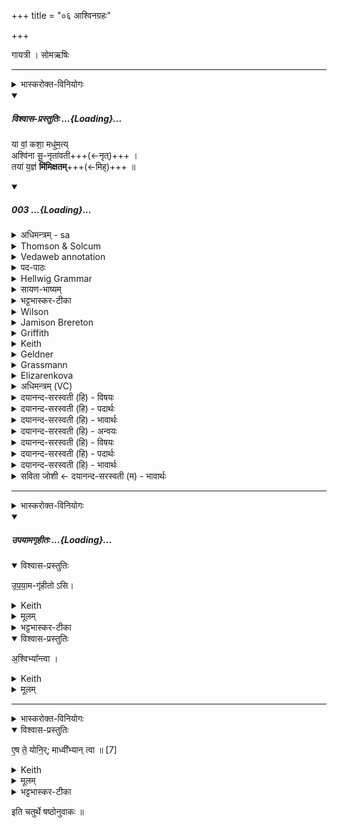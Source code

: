 +++
title = "०६ आश्विनग्रहः"

+++

गायत्री । सोमऋषिः

_______
<details><summary>भास्करोक्त-विनियोगः</summary>

1बहिष्पवमाने स्तुते आश्विनं गृह्णाति - या वां कशेति गायत्र्या त्रिपदया ॥ 
</details>
<div class="js_include" includetitle="plain" newlevelforh1="5" title="विश्वास-प्रस्तुतिः" unfilled url="/vedAH_Rk/shAkalam/saMhitA/vishvAsa-prastutiH/01/022/03_yA_vAM.md">
<details open><summary><h5>विश्वास-प्रस्तुतिः ...{Loading}...</h5></summary>


या वां॒ कशा॒ मधु॑म॒त्य्  
अश्वि॑ना सू॒-नृता॑वती+++(←नृत्)+++ ।  
तया॑ य॒ज्ञं **मि॑मिक्षतम्**+++(←मिह्)+++ ॥

</details>
</div>
<div class="js_include" includetitle="false" newlevelforh1="5" unfilled url="/vedAH_Rk/shAkalam/saMhitA/sarvASh_TIkAH/01/022/03_yA_vAM.md">
<details open><summary><h5>003 ...{Loading}...</h5></summary>
<details><summary>अधिमन्त्रम् - sa</summary>

- देवता - अश्विनौ
- ऋषिः - मेधातिथिः काण्वः
- छन्दः - गायत्री
</details>
<details><summary>Thomson & Solcum</summary>

या꣡ वां क꣡शा म꣡धुमती  
अ꣡श्विना सूनृ꣡तावती  
त꣡या यज्ञ꣡म् मिमिक्षतम्
</details>
<details><summary>Vedaweb annotation</summary>

_________
**Strata**  
Normal

_________
**Pāda-label**  
genre M;; Oldenberg's gāyatrī-corpus, cf. Oldenberg (1888: 9f.).  
genre M;; Oldenberg's gāyatrī-corpus, cf. Oldenberg (1888: 9f.).  
genre M;; Oldenberg's gāyatrī-corpus, cf. Oldenberg (1888: 9f.).
_________
**Morph**  
káśā ← káśā- (nominal stem)  
{case:NOM, gender:F, number:SG}

mádhumatī ← mádhumant- (nominal stem)  
{case:NOM, gender:F, number:SG}

vām ← tvám (pronoun)  
{case:ACC, number:DU}

yā́ ← yá- (pronoun)  
{case:NOM, gender:F, number:SG}

áśvinā ← aśvín- (nominal stem)  
{case:VOC, gender:M, number:DU}

sūnŕ̥tāvatī ← sūnŕ̥tāvant- (nominal stem)  
{case:NOM, gender:F, number:SG}

mimikṣatam ← √myakṣ- (root)  
{number:DU, person:2, mood:IMP, tense:PRS, voice:ACT}

táyā ← sá- ~ tá- (pronoun)  
{case:INS, gender:F, number:SG}

yajñám ← yajñá- (nominal stem)  
{case:ACC, gender:M, number:SG}

</details>
<details><summary>पद-पाठः</summary>

या । वा॒म् । कशा॑ । मधु॑ऽमती । अश्वि॑ना । सू॒नृता॑ऽवती ।  
तया॑ । य॒ज्ञम् । मि॒मि॒क्ष॒त॒म् ॥
</details>
<details><summary>Hellwig Grammar</summary>

-   *yā* ← *yad*
- \[noun\], nominative, singular, feminine
- “who; which; yat \[pronoun\].”

_________

- *vāṃ* ← *vām* ← *tvad*
- \[noun\], genitive, dual
- “you.”

_________

- *kaśā*
- \[noun\], nominative, singular, feminine
- “whip.”

_________

- *madhumaty* ← *madhumatī* ← *madhumat*
- \[noun\], nominative, singular, feminine
- “sweet; honeyed; sweet; pleasant.”

_________

- *aśvinā* ← *aśvin*
- \[noun\], vocative, dual, masculine
- “Asvins; two.”

_________

- *sūnṛtāvatī* ← *sūnṛtāvat*
- \[noun\], nominative, singular, feminine
- “happy; big; auspicious.”

_________

- *tayā* ← *tad*
- \[noun\], instrumental, singular, feminine
- “this; he,she,it (pers. pron.); respective(a); that; nominative;
    then; particular(a); genitive; instrumental; accusative; there; tad
    \[word\]; dative; once; same.”

_________

- *yajñam* ← *yajña*
- \[noun\], accusative, singular, masculine
- “yajña; religious ceremony; Vishnu; yajña \[word\]; Yajña; Shiva.”

_________

- *mimikṣatam* ← *mikṣ*
- \[verb\], dual, Perfect imperative
- “season.”

_________

</details>
<details><summary>सायण-भाष्यम्</summary>

**अश्विना** हे अश्विनौ देवौ **वां** युवयोः संबन्धिनी **या** **कशा** अश्वताडनी विद्यते **तया** सहागत्य **यज्ञम्** अस्मदीयं **मिमिक्षतं** सोमरसेन सेक्तुमिच्छतम् । कशयाश्वान् दृढं ताडयित्वा सहसा समागत्य भवद्विषयां सोमरसाहुतिं निष्पादयितुमुद्युक्तौ भवतमित्यर्थः । कीदृशी कशा । **मधुमती**।' अर्णः क्षोदः' इत्यादिषु एकशतसंख्याकेषु उदकनामसु ‘मधु पुरीषम्' (नि. १. १२. ११) इति पठितम् । तस्मात् उदकवतीत्युक्तं भवति । अश्वस्य शीघ्रगत्या यत् स्वेदोदकं स्रवति तेनेयं कशा क्लिन्नेत्यर्थः । **सूनृतावती** प्रियसत्यवाग्युक्ता । तीव्रेण कशाताडनेन यो ध्वनिर्निष्पद्यते ताडनवेलायाम् अश्वारूढेन च य आक्रोशः क्रियते तदुभयं शीघ्रगमनहेतुत्वेन यजमानस्य प्रियम् । यद्वा । ' श्लोकः धारा' इत्यादिषु सप्तपञ्चाशद्वाङ्नामसु • कशा धिषणा ' ( नि. १. ११. ४३ ) इति पठितम् । अश्विनोर्या वाक् मधुमती माधुर्योपेता पारुष्यरहिता सूनृतावती प्रियत्वसत्यत्वोपेता फलप्रदानविषयेत्यर्थः । तया वाचा युक्तौ यज्ञं मिमिक्षतमिति योजनीयम् ॥ कशा ।' कश गतिशातनयोः '। पचाद्यच् । वृषादित्वादाद्युदात्तः । सूनृतावती। ‘ऊन परिहाणे '। सुष्ठु ऊनयति अप्रियम् इति सून् । तथाविधम् ऋतं सत्यं यस्यां वाचि सा सुनृता। ‘नञ्सुभ्याम्' इत्युत्तरपदान्तोदात्तत्वं बाधित्वा • परादिश्छन्दसि बहुलम्' इति ऋकार उदात्तः । सा यस्या अस्ति सा कशा सूनृतावतीति कशायाः संज्ञा । एवंनामा या कशेत्यर्थः । ‘संज्ञायाम् ' (पा. सू. ८. २. ११) इति मतुपो वत्वम् । मिमिक्षतम् । मिहेः सन् । हलन्ताच्च ' ( पा. सू. १. २. १० ) इति कित्वाद्गुणाभावः । ढत्वकत्वषत्वानि ॥
</details>
<details><summary>भट्टभास्कर-टीका</summary>

हे **अश्विना** अश्विनौ । पूर्ववदाकारः ।  
**मधुमती** मधुकर-रसवती । **सूनृतावती**, प्रियं सूनृतं वचनं, तद्वती । 'अन्येषामपि दृश्यते' इति दीर्घत्वम् ।  
इर्दृशी **या वां** युवयोः, **कशा** वाक्-प्रवृत्ति-सूक्ति-लक्षणा युष्मद्-विषया ऽस्माभिः क्रियमाणा, तया हेतुभूतया तां श्रोतुं **यज्ञम्** इमं **मिमिक्षतम्** आगत्योत्पादयितुम् इच्छतम् । मिहेस् सनि ढत्वे 'षढोः कस्सि' इति कत्वम् । तया वा करणभूतया यज्ञं निर्वर्तयतम् ॥
</details>
<details><summary>Wilson</summary>

_________
**English translation:**  

“**Aśvins**, stir up (mimikṣatam = mix intimately, rapidly like a whip) the sacrifice with your whip that is wet the foam (of your horses), and lashing loudly.”

_________
**Commentary by Sāyaṇa: Ṛgveda-bhāṣya**  

**Kāśa** = whip, may also mean speech; **madhumatī** and sunṛtāvatī = wet and loud, signifying sweet and veracious--come with such speech, Aśvins and taste the libation
</details>
<details><summary>Jamison Brereton</summary>

The honeyed whip that is yours, Aśvins, that has a liberal spirit— with that mix the sacrifice.
</details>
<details><summary>Griffith</summary>

Dropping with honey is your whip, Asvins, and full of pleasantness  
     Sprinkle therewith the sacrifice.
</details>
<details><summary>Keith</summary>

That I whip of yours which is rich in sweetness  
And full of mercy, O Aśvins,  
With that touch the sacrifice.
</details>
<details><summary>Geldner</summary>

Eure honighaltige, glückbringende Peitsche, ihr Asvin, mit der würzet das Opfer!
</details>
<details><summary>Grassmann</summary>

Die Peitsche, die von Honig trieft, o Ritter, reich an Gaben ist, Mit der benetzt das Opferwerk.
</details>
<details><summary>Elizarenkova</summary>

Ваш медовый кнут,  
О Ашвины, что дает благо –  
Окропите им жертву!
</details>
<details><summary>अधिमन्त्रम् (VC)</summary>

- अश्विनौ
- मेधातिथिः काण्वः
- पिपीलिकामध्यानिचृद्गायत्री
- षड्जः
</details>
<details><summary>दयानन्द-सरस्वती (हि) - विषयः</summary>

वे क्रिया में किनसे संयुक्त हो सकते हैं, इस विषय का उपदेश अगले मन्त्र में किया है-
</details>
<details><summary>दयानन्द-सरस्वती (हि) - पदार्थः</summary>

पदार्थान्वयभाषाः -  हे उपदेश करने वा सुनने तथा पढ़ने-पढ़ानेवाले मनुष्यो ! (वाम्) तुम्हारे (अश्विना) गुणप्रकाश करनेवालों की (या) जो (सूनृतावती) प्रशंसनीय बुद्धि से सहित (मधुमती) मधुरगुणयुक्त (कशा) वाणी है, (तया) उससे तुम (यज्ञम्) श्रेष्ठ शिक्षारूप यज्ञ को (मिमिक्षतम्) प्रकाश करने की इच्छा नित्य किया करो॥३॥
</details>
<details><summary>दयानन्द-सरस्वती (हि) - भावार्थः</summary>

भावार्थभाषाः -  उपदेश के विना किसी मनुष्य को ज्ञान की वृद्धि कुछ भी नहीं हो सकती, इससे सब मनुष्यों को उत्तम विद्या का उपदेश तथा श्रवण निरन्तर करना चाहिये॥३॥
</details>
<details><summary>दयानन्द-सरस्वती (हि) - अन्वयः</summary>

अन्वय:  हे उपदेष्ट्रुपदेश्यावध्यापकशिष्यौ वां युवयोरश्विनोर्या सूनृतावती मधुमती कशाऽस्ति तया युवां यज्ञं मिमिक्षतं सेक्तुमिच्छतम्॥३॥
</details>
<details><summary>दयानन्द-सरस्वती (हि) - विषयः</summary>

काभ्यामेतौ सम्प्रयोजितुं शक्यावित्युपदिश्यते।
</details>
<details><summary>दयानन्द-सरस्वती (हि) - पदार्थः</summary>

पदार्थान्वयभाषाः -  (या) (वाम्) युवयोर्युवां वा (कशा) वाक्। कशेति वाङ्नामसु पठितम्। (निघं०१.११) (मधुमती) मधुरगुणा (अश्विना) प्रकाशितगुणयोरध्वर्य्योः। अत्र सुपां सुलुग्० इत्याकारादेशः। (सूनृतावती) सूनृता प्रशस्ता बुद्धिर्विद्यते यस्यां सा। सूनृतेति वाङ्नामसु पठितम्। (निघं०१.११) अत्र प्रशंसार्थे मतुप्। (तया) कशया (यज्ञम्) सुशिक्षोपदेशाख्यम् (मिमिक्षतम्) सेक्तुमिच्छतम्॥३॥
</details>
<details><summary>दयानन्द-सरस्वती (हि) - भावार्थः</summary>

भावार्थभाषाः -  नैवोपदेशमन्तरा कस्यचित् किञ्चिदपि विज्ञानं वर्धते। तस्मात्सर्वैर्विद्वज्जिज्ञासुभिर्मनुष्यैर्नित्यमुपदेशः श्रवणं च कार्य्यमिति॥३॥
</details>
<details><summary>सविता जोशी ← दयानन्द-सरस्वती (म) - भावार्थः</summary>

भावार्थभाषाः -  उपदेशाशिवाय कोणत्याही माणसाच्या ज्ञानाची थोडीही वृद्धी होऊ शकत नाही. त्यासाठी सर्व माणसांनी उत्तम विद्येचा उपदेश व श्रवण निरंतर केले पाहिजे. ॥ ३ ॥
</details>
</details>
</div>  

_______
<details><summary>भास्करोक्त-विनियोगः</summary>

इत्यनुद्रुत्य उपयामगृहीतोस्यश्विभ्यां त्वेति गृह्णाति ॥

</details>
<div class="js_include" includetitle="false" newlevelforh1="5" unfilled url="/vedAH_yajuH/taittirIyam/sArasvata-vibhAgaH/saMhitA/yajuH/sarva-prastutiH/1/4_somAbhiShavAdi/03_antaryAmagrahaH/upayAmagRhItaH.md">
<details open><summary><h5>उपयामगृहीतः ...{Loading}...</h5></summary>
<details open><summary>विश्वास-प्रस्तुतिः</summary>

उ॒प॒या॒म-गृ॑हीतो ऽसि।
</details>
<details><summary>Keith</summary>

Thou art taken with a support/ foundation.
</details>
<details><summary>मूलम्</summary>

उ॒प॒या॒मगृ॑हीतोऽसि।
</details>
<details><summary>भट्टभास्कर-टीका</summary>

उपयम्यन्ते स्वात्मन्येव नियम्यन्ते भूतजातान्यस्मिन् अभिन्नेधिकरणे इत्युपयामः पृथ्वी । 'इयं वा उपयामः' इति ब्राह्मणम् । 'हलश्च' इति घञ्, थाथादिस्वरेणान्तोदात्तत्वम् । तेन गृहीतस्त्वमसि ; कोन्यस्त्वां गृहीतुं क्षम इति भावः ; पृथिव्यापो गृहीष्यामीतिवत् । 'तृतीया कर्मणि' इति पूर्वपदप्रकृतिस्वरत्वम् । यद्वा - उपयामार्थं पृथिव्यर्थं गृहीतोसीति ; हे सोम ।   

ननु 'स्वाहा त्वा सुभवस्सूर्याय' इति मन्त्रवर्णनात् सूर्यदेवत्यः कथं पृथिवीदेवत्यः स्यात् ? नैतद्देवताभिधानं ; पृथिवीवासिनां प्रजानां यागद्वारेण स्थित्यर्थं गृहीतोसीति स्तूयते । यद्वा - पृथिव्यपि देवतैवास्य 'उपयामगृहीतोसीत्याहादितिदेवत्यास्तेन' इति, अदितिः पृथ्वी । 'चतुर्थी' इति योगविभागात्समासः । 'क्ते च' इति पूर्वपदप्रकृतिस्वरत्वम् । 'इयं वा उपयामस्तस्मादिमां प्रजा अनु प्रजायन्ते' इति ब्राह्मणम् ॥

________________

उपयामगृहीतोसीति व्याख्यातम् । 'इयं वा उपयामः' तयैव गृहीतोसीति ।
</details>
</details>
</div>
<details open><summary>विश्वास-प्रस्तुतिः</summary>

अ॒श्विभ्या᳚न्त्वा ।
</details>
<details><summary>Keith</summary>

to the Aśvins thee! 
</details>
<details><summary>मूलम्</summary>

अ॒श्विभ्या᳚न्त्वा ।
</details>

_______
<details><summary>भास्करोक्त-विनियोगः</summary>

2एष ते योनिर्माध्वीभ्यां त्वेति सादयति ॥
</details>
<details open><summary>विश्वास-प्रस्तुतिः</summary>

ए॒ष ते॒ योनि॒र्; माध्वी᳚भ्यान् त्वा ॥ [7]  
</details>
<details><summary>Keith</summary>

This is thy birthplace; to the sweet thee!
</details>
<details><summary>मूलम्</summary>

ए॒ष ते॒ योनि॒र्माध्वी᳚भ्यान्त्वा ॥ [7]  
</details>
<details><summary>भट्टभास्कर-टीका</summary>

मध्वस्यास्तीति मध्वम् मधुभाजनं, दृतिरूपम् । 'यो हि वां मधुनो दृतिः' इत्यादौ प्रसिद्धम् । तदन्तान्मत्वर्थीय इकारः । 'ऋत्व्यवास्त्व्यवास्त्व' इत्यादौ 'माध्वी' इति निपात्यते । यद्वा - मध्वेव माध्वी, आग्नीध्रादिवत्स्वार्थेऽञ्, माध्वीभ्यामिति मधुमद्भ्यामित्यर्थः । 'यज्ञस्य शिरोच्छिद्यत ते देवा अश्विनावब्रुवन्' इत्यादि ब्राह्मणम्  । 'ते देवा अब्रुवन्नपूतौ वा इमौ' इत्यादि च 'तस्माद्बहिष्पवमाने स्तुत आश्विनो गृह्यते' इत्यन्तम् । 'वाग्वा ऐन्द्रवायवः' इत्यादि च ॥
</details>

इति चतुर्थे षष्ठोनुवाकः ॥  
